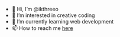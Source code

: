 - 👋 Hi, I’m @ikthreeo
- 👀 I’m interested in creative coding
- 🌱 I’m currently learning web development
- 📫 How to reach me [here](mailto:git@ieshaan.com)
